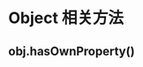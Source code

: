 # Object 相关方法

## obj.hasOwnProperty()

<!-- https://developer.mozilla.org/zh-CN/docs/Web/JavaScript/Reference/Global_Objects/Object/hasOwnProperty -->

<!-- https://developer.mozilla.org/en-US/docs/Web/JavaScript/Reference/Global_Objects/Object -->
